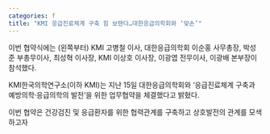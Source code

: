 ```yaml
---
categories: f
title: "KMI 응급진료체계 구축 힘 보탠다…대한응급의학회와 ‘맞손’"
---
```

이번 협약식에는 (왼쪽부터) KMI&nbsp;고병철 이사,&nbsp;대한응급의학회 이순홍 사무총장,&nbsp;박성준 부총무이사,&nbsp;최성혁 이사장, KMI&nbsp;이상호 이사장,&nbsp;이광엽 전무이사,&nbsp;이광배 본부장이 참석했다.



KMI한국의학연구소(이하 KMI)는 지난 15일 대한응급의학회와 &lsquo;응급진료체계 구축과 예방의학&middot;응급의학의 발전&rsquo;을 위한 업무협약을 체결했다고 밝혔다.

이번 협약은&nbsp;건강검진 및 응급환자를 위한 협력관계를 구축하고 상호발전의 관계를 모색하고자